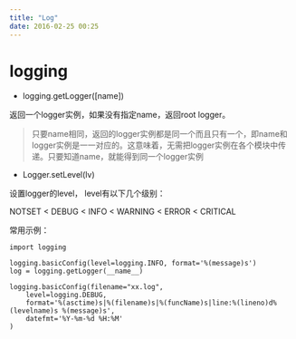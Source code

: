 ```yaml
---
title: "Log"
date: 2016-02-25 00:25
---
```


# logging

* logging.getLogger([name])

返回一个logger实例，如果没有指定name，返回root logger。

> 只要name相同，返回的logger实例都是同一个而且只有一个，即name和logger实例是一一对应的。这意味着，无需把logger实例在各个模块中传递。只要知道name，就能得到同一个logger实例

* Logger.setLevel(lv)

设置logger的level， level有以下几个级别：

NOTSET < DEBUG < INFO < WARNING < ERROR < CRITICAL

常用示例：

```
import logging

logging.basicConfig(level=logging.INFO, format='%(message)s')
log = logging.getLogger(__name__)

logging.basicConfig(filename="xx.log",
    level=logging.DEBUG,
    format='%(asctime)s|%(filename)s|%(funcName)s|line:%(lineno)d%(levelname)s %(message)s',
    datefmt='%Y-%m-%d %H:%M'
)
```